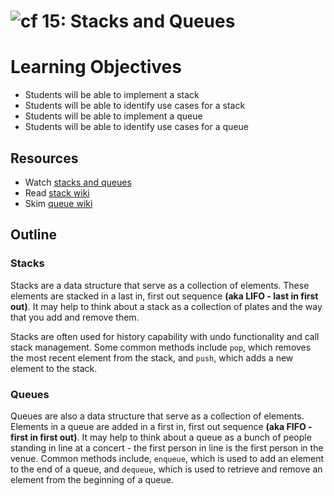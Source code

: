 ![cf](http://i.imgur.com/7v5ASc8.png) 15: Stacks and Queues
===

# Learning Objectives
* Students will be able to implement a stack
* Students will be able to identify use cases for a stack
* Students will be able to implement a queue
* Students will be able to identify use cases for a queue

## Resources
* Watch [stacks and queues](https://www.youtube.com/watch?v=wjI1WNcIntg)
* Read [stack wiki](https://en.wikipedia.org/wiki/Stack_(abstract_data_type))
* Skim [queue wiki](https://en.wikipedia.org/wiki/Queue_(abstract_data_type))

## Outline

### Stacks
Stacks are a data structure that serve as a collection of elements. These elements are stacked in a last in, first out sequence **(aka LIFO - last in first out)**. It may help to think about a stack as a collection of plates and the way that you add and remove them.

Stacks are often used for history capability with undo functionality and call stack management. Some common methods include `pop`, which removes the most recent element from the stack, and `push`, which adds a new element to the stack.

### Queues
Queues are also a data structure that serve as a collection of elements. Elements in a queue are added in a first in, first out sequence **(aka FIFO - first in first out)**. It may help to think about a queue as a bunch of people standing in line at a concert - the first person in line is the first person in the venue. Common methods include, `enqueue`, which is used to add an element to the end of a queue, and `dequeue`, which is used to retrieve and remove an element from the beginning of a queue.